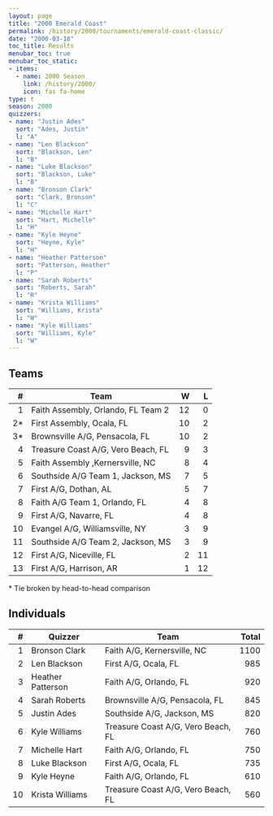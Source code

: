 ```yaml
---
layout: page
title: "2000 Emerald Coast"
permalink: /history/2000/tournaments/emerald-coast-classic/
date: "2000-03-18"
toc_title: Results
menubar_toc: true
menubar_toc_static:
- items:
  - name: 2000 Season
    link: /history/2000/
    icon: fas fa-home
type: t
season: 2000
quizzers:
- name: "Justin Ades"
  sort: "Ades, Justin"
  l: "A"
- name: "Len Blackson"
  sort: "Blackson, Len"
  l: "B"
- name: "Luke Blackson"
  sort: "Blackson, Luke"
  l: "B"
- name: "Bronson Clark"
  sort: "Clark, Bronson"
  l: "C"
- name: "Michelle Hart"
  sort: "Hart, Michelle"
  l: "H"
- name: "Kyle Heyne"
  sort: "Heyne, Kyle"
  l: "H"
- name: "Heather Patterson"
  sort: "Patterson, Heather"
  l: "P"
- name: "Sarah Roberts"
  sort: "Roberts, Sarah"
  l: "R"
- name: "Krista Williams"
  sort: "Williams, Krista"
  l: "W"
- name: "Kyle Williams"
  sort: "Williams, Kyle"
  l: "W"
---
```


## Teams

|    # | Team                               |    W |    L |
| ---: | ---------------------------------- | ---: | ---: |
|    1 | Faith Assembly, Orlando, FL Team 2 |   12 |    0 |
|   2* | First Assembly, Ocala, FL          |   10 |    2 |
|   3* | Brownsville A/G, Pensacola, FL     |   10 |    2 |
|    4 | Treasure Coast A/G, Vero Beach, FL |    9 |    3 |
|    5 | Faith Assembly ,Kernersville, NC   |    8 |    4 |
|    6 | Southside A/G Team 1, Jackson, MS  |    7 |    5 |
|    7 | First A/G, Dothan, AL              |    5 |    7 |
|    8 | Faith A/G Team 1, Orlando, FL      |    4 |    8 |
|    9 | First A/G, Navarre, FL             |    4 |    8 |
|   10 | Evangel A/G, Williamsville, NY     |    3 |    9 |
|   11 | Southside A/G Team 2, Jackson, MS  |    3 |    9 |
|   12 | First A/G, Niceville, FL           |    2 |   11 |
|   13 | First A/G, Harrison, AR            |    1 |   12 |

\* Tie broken by head-to-head comparison

## Individuals

|    # | Quizzer           | Team                               | Total |
| ---: | ----------------- | ---------------------------------- | ----: |
|    1 | Bronson Clark     | Faith A/G, Kernersville, NC        |  1100 |
|    2 | Len Blackson      | First A/G, Ocala, FL               |   985 |
|    3 | Heather Patterson | Faith A/G, Orlando, FL             |   920 |
|    4 | Sarah Roberts     | Brownsville A/G, Pensacola, FL     |   845 |
|    5 | Justin Ades       | Southside A/G, Jackson, MS         |   820 |
|    6 | Kyle Williams     | Treasure Coast A/G, Vero Beach, FL |   760 |
|    7 | Michelle Hart     | Faith A/G, Orlando, FL             |   750 |
|    8 | Luke Blackson     | First A/G, Ocala, FL               |   735 |
|    9 | Kyle Heyne        | Faith A/G, Orlando, FL             |   610 |
|   10 | Krista Williams   | Treasure Coast A/G, Vero Beach, FL |   560 |
